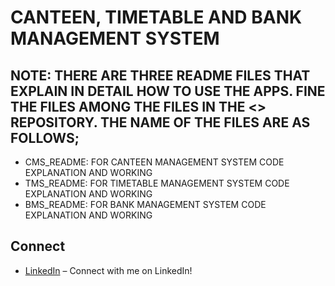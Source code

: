 # CANTEEN, TIMETABLE AND BANK MANAGEMENT SYSTEM

## NOTE: THERE ARE THREE README FILES THAT EXPLAIN IN DETAIL HOW TO USE THE APPS. FINE THE FILES AMONG THE FILES IN THE <<Personal-Projects>> REPOSITORY. THE NAME OF THE FILES ARE AS FOLLOWS;
- CMS_README: FOR CANTEEN MANAGEMENT SYSTEM CODE EXPLANATION AND WORKING
- TMS_README: FOR TIMETABLE MANAGEMENT SYSTEM CODE EXPLANATION AND WORKING
- BMS_README: FOR BANK MANAGEMENT SYSTEM CODE EXPLANATION AND WORKING

## Connect
- [LinkedIn](https://www.linkedin.com/in/mounbagna-abdella-abasse-875958314/) – Connect with me on LinkedIn!
